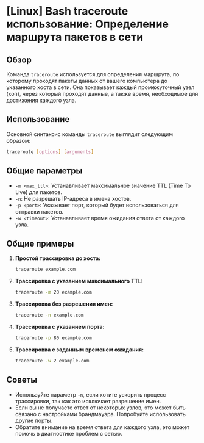 # [Linux] Bash traceroute использование: Определение маршрута пакетов в сети

## Обзор
Команда `traceroute` используется для определения маршрута, по которому проходят пакеты данных от вашего компьютера до указанного хоста в сети. Она показывает каждый промежуточный узел (хоп), через который проходят данные, а также время, необходимое для достижения каждого узла.

## Использование
Основной синтаксис команды `traceroute` выглядит следующим образом:

```bash
traceroute [options] [arguments]
```

## Общие параметры
- `-m <max_ttl>`: Устанавливает максимальное значение TTL (Time To Live) для пакетов.
- `-n`: Не разрешать IP-адреса в имена хостов.
- `-p <port>`: Указывает порт, который будет использоваться для отправки пакетов.
- `-w <timeout>`: Устанавливает время ожидания ответа от каждого узла.

## Общие примеры
1. **Простой трассировка до хоста:**
   ```bash
   traceroute example.com
   ```

2. **Трассировка с указанием максимального TTL:**
   ```bash
   traceroute -m 20 example.com
   ```

3. **Трассировка без разрешения имен:**
   ```bash
   traceroute -n example.com
   ```

4. **Трассировка с указанием порта:**
   ```bash
   traceroute -p 80 example.com
   ```

5. **Трассировка с заданным временем ожидания:**
   ```bash
   traceroute -w 2 example.com
   ```

## Советы
- Используйте параметр `-n`, если хотите ускорить процесс трассировки, так как это исключает разрешение имен.
- Если вы не получаете ответ от некоторых узлов, это может быть связано с настройками брандмауэра. Попробуйте использовать другие порты.
- Обратите внимание на время ответа для каждого узла, это может помочь в диагностике проблем с сетью.